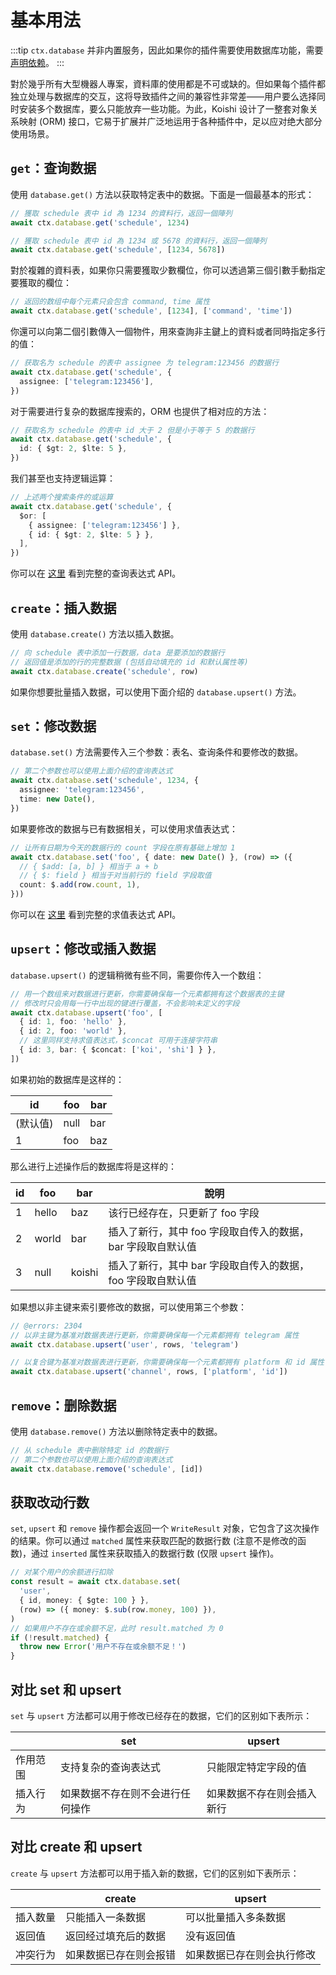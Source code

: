# 基本用法

:::tip
`ctx.database` 并非内置服务，因此如果你的插件需要使用数据库功能，需要[声明依赖](../plugin/service.md#inject-属性)。
:::

對於幾乎所有大型機器人專案，資料庫的使用都是不可或缺的。但如果每个插件都独立处理与数据库的交互，这将导致插件之间的兼容性非常差——用户要么选择同时安装多个数据库，要么只能放弃一些功能。为此，Koishi 设计了一整套对象关系映射 (ORM) 接口，它易于扩展并广泛地运用于各种插件中，足以应对绝大部分使用场景。

## `get`：查询数据

使用 `database.get()` 方法以获取特定表中的数据。下面是一個最基本的形式：

```ts
// 獲取 schedule 表中 id 為 1234 的資料行，返回一個陣列
await ctx.database.get('schedule', 1234)

// 獲取 schedule 表中 id 為 1234 或 5678 的資料行，返回一個陣列
await ctx.database.get('schedule', [1234, 5678])
```

對於複雜的資料表，如果你只需要獲取少數欄位，你可以透過第三個引數手動指定要獲取的欄位：

```ts
// 返回的数组中每个元素只会包含 command, time 属性
await ctx.database.get('schedule', [1234], ['command', 'time'])
```

你還可以向第二個引數傳入一個物件，用來查詢非主鍵上的資料或者同時指定多行的值：

```ts
// 获取名为 schedule 的表中 assignee 为 telegram:123456 的数据行
await ctx.database.get('schedule', {
  assignee: ['telegram:123456'],
})
```

对于需要进行复杂的数据库搜索的，ORM 也提供了相对应的方法：

```ts
// 获取名为 schedule 的表中 id 大于 2 但是小于等于 5 的数据行
await ctx.database.get('schedule', {
  id: { $gt: 2, $lte: 5 },
})
```

我们甚至也支持逻辑运算：

```ts
// 上述两个搜索条件的或运算
await ctx.database.get('schedule', {
  $or: [
    { assignee: ['telegram:123456'] },
    { id: { $gt: 2, $lte: 5 } },
  ],
})
```

你可以在 [这里](../../api/database/query.md) 看到完整的查询表达式 API。

## `create`：插入数据

使用 `database.create()` 方法以插入数据。

```ts
// 向 schedule 表中添加一行数据，data 是要添加的数据行
// 返回值是添加的行的完整数据 (包括自动填充的 id 和默认属性等)
await ctx.database.create('schedule', row)
```

如果你想要批量插入数据，可以使用下面介绍的 `database.upsert()` 方法。

## `set`：修改数据

`database.set()` 方法需要传入三个参数：表名、查询条件和要修改的数据。

```ts
// 第二个参数也可以使用上面介绍的查询表达式
await ctx.database.set('schedule', 1234, {
  assignee: 'telegram:123456',
  time: new Date(),
})
```

如果要修改的数据与已有数据相关，可以使用求值表达式：

```ts
// 让所有日期为今天的数据行的 count 字段在原有基础上增加 1
await ctx.database.set('foo', { date: new Date() }, (row) => ({
  // { $add: [a, b] } 相当于 a + b
  // { $: field } 相当于对当前行的 field 字段取值
  count: $.add(row.count, 1),
}))
```

你可以在 [这里](../../api/database/evaluation.md) 看到完整的求值表达式 API。

## `upsert`：修改或插入数据

`database.upsert()` 的逻辑稍微有些不同，需要你传入一个数组：

```ts
// 用一个数组来对数据进行更新，你需要确保每一个元素都拥有这个数据表的主键
// 修改时只会用每一行中出现的键进行覆盖，不会影响未定义的字段
await ctx.database.upsert('foo', [
  { id: 1, foo: 'hello' },
  { id: 2, foo: 'world' },
  // 这里同样支持求值表达式，$concat 可用于连接字符串
  { id: 3, bar: { $concat: ['koi', 'shi'] } },
])
```

如果初始的数据库是这样的：

| id                       | foo  | bar |
| ------------------------ | ---- | --- |
| (默认值) | null | bar |
| 1                        | foo  | baz |

那么进行上述操作后的数据库将是这样的：

| id | foo   | bar    | 說明                                 |
| -- | ----- | ------ | ---------------------------------- |
| 1  | hello | baz    | 该行已经存在，只更新了 foo 字段                 |
| 2  | world | bar    | 插入了新行，其中 foo 字段取自传入的数据，bar 字段取自默认值 |
| 3  | null  | koishi | 插入了新行，其中 bar 字段取自传入的数据，foo 字段取自默认值 |

如果想以非主键来索引要修改的数据，可以使用第三个参数：

```ts
// @errors: 2304
// 以非主键为基准对数据表进行更新，你需要确保每一个元素都拥有 telegram 属性
await ctx.database.upsert('user', rows, 'telegram')

// 以复合键为基准对数据表进行更新，你需要确保每一个元素都拥有 platform 和 id 属性
await ctx.database.upsert('channel', rows, ['platform', 'id'])
```

## `remove`：删除数据

使用 `database.remove()` 方法以删除特定表中的数据。

```ts
// 从 schedule 表中删除特定 id 的数据行
// 第二个参数也可以使用上面介绍的查询表达式
await ctx.database.remove('schedule', [id])
```

## 获取改动行数

`set`, `upsert` 和 `remove` 操作都会返回一个 `WriteResult` 对象，它包含了这次操作的结果。你可以通过 `matched` 属性来获取匹配的数据行数 (注意不是修改的函数)，通过 `inserted` 属性来获取插入的数据行数 (仅限 `upsert` 操作)。

```ts
// 对某个用户的余额进行扣除
const result = await ctx.database.set(
  'user',
  { id, money: { $gte: 100 } },
  (row) => ({ money: $.sub(row.money, 100) }),
)
// 如果用户不存在或余额不足，此时 result.matched 为 0
if (!result.matched) {
  throw new Error('用户不存在或余额不足！')
}
```

## 对比 set 和 upsert

`set` 与 `upsert` 方法都可以用于修改已经存在的数据，它们的区别如下表所示：

|      | set              | upsert        |
| ---- | ---------------- | ------------- |
| 作用范围 | 支持复杂的查询表达式       | 只能限定特定字段的值    |
| 插入行为 | 如果数据不存在则不会进行任何操作 | 如果数据不存在则会插入新行 |

## 对比 create 和 upsert

`create` 与 `upsert` 方法都可以用于插入新的数据，它们的区别如下表所示：

|      | create      | upsert        |
| ---- | ----------- | ------------- |
| 插入数量 | 只能插入一条数据    | 可以批量插入多条数据    |
| 返回值  | 返回经过填充后的数据  | 没有返回值         |
| 冲突行为 | 如果数据已存在则会报错 | 如果数据已存在则会执行修改 |
